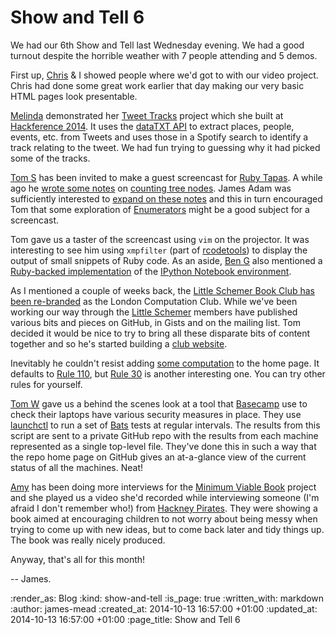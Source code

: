 Show and Tell 6
===============

We had our 6th Show and Tell last Wednesday evening. We had a good turnout despite the horrible weather with 7 people attending and 5 demos.

First up, [Chris][] & I showed people where we'd got to with our video project. Chris had done some great work earlier that day making our very basic HTML pages look presentable.

[Melinda][] demonstrated her [Tweet Tracks][] project which she built at [Hackference 2014][]. It uses the [dataTXT API][] to extract places, people, events, etc. from Tweets and uses those in a Spotify search to identify a track relating to the tweet. We had fun trying to guessing why it had picked some of the tracks.

[Tom S][] has been invited to make a guest screencast for [Ruby Tapas][]. A while ago he [wrote some notes][Notes on Counting Tree Nodes] on [counting tree nodes][]. James Adam was sufficiently interested to [expand on these notes][Notes on Notes on Counting Tree Nodes] and this in turn encouraged Tom that some exploration of [Enumerators][] might be a good subject for a screencast.

Tom gave us a taster of the screencast using `vim` on the projector. It was interesting to see him using `xmpfilter` (part of [rcodetools][]) to display the output of small snippets of Ruby code. As an aside, [Ben G][] also mentioned a [Ruby-backed implementation][IRuby Example] of the [IPython Notebook environment][].

As I mentioned a couple of weeks back, the [Little Schemer Book Club has been re-branded][LSBC Rebranded] as the London Computation Club. While we've been working our way through the [Little Schemer][] members have published various bits and pieces on GitHub, in Gists and on the mailing list. Tom decided it would be nice to try to bring all these disparate bits of content together and so he's started building a [club website][London Computation Club].

Inevitably he couldn't resist adding [some computation][Cellular Automaton] to the home page. It defaults to [Rule 110][], but [Rule 30][] is another interesting one. You can try other rules for yourself.

[Tom W][] gave us a behind the scenes look at a tool that [Basecamp][] use to check their laptops have various security measures in place. They use [launchctl][] to run a set of [Bats][] tests at regular intervals. The results from this script are sent to a private GitHub repo with the results from each machine represented as a single top-level file. They've done this in such a way that the repo home page on GitHub gives an at-a-glance view of the current status of all the machines. Neat!

[Amy][] has been doing more interviews for the [Minimum Viable Book][] project and she played us a video she'd recorded while interviewing someone (I'm afraid I don't remember who!) from [Hackney Pirates][]. They were showing a book aimed at encouraging children to not worry about being messy when trying to come up with new ideas, but to come back later and tidy things up. The book was really nicely produced.

Anyway, that's all for this month!

-- James.


[Chris]: /chris-roos
[Melinda]: http://missgeeky.com/
[Tweet Tracks]: http://tweettracks.missgeeky.com/
[Hackference 2014]: http://hackference.co.uk/
[dataTXT API]: https://dandelion.eu/products/datatxt/nex/demo/
[Tom S]: http://codon.com/
[Ruby Tapas]: http://www.rubytapas.com/
[Notes on Counting Tree Nodes]: http://codon.com/notes-on-counting-tree-nodes
[counting tree nodes]: http://peertopeer.io/videos/1-tom-stuart/
[Notes on Notes on Counting Tree Nodes]: http://interblah.net/notes-on-notes-on-counting-tree-nodes
[Enumerators]: http://www.ruby-doc.org/core-2.1.3/Enumerator.html
[rcodetools]: https://rubygems.org/gems/rcodetools
[Ben G]: https://twitter.com/beng
[IPython Notebook environment]: http://ipython.org/notebook.html
[IRuby Example]: http://nbviewer.ipython.org/github/minad/iruby/blob/master/IRuby-Example.ipynb
[LSBC Rebranded]: /week-297#little-schemer-book-club
[London Computation Club]: http://london.computation.club/
[Little Schemer]: http://mitpress.mit.edu/books/little-schemer
[Cellular Automaton]: https://github.com/computationclub/computationclub.github.io/blob/master/cellular-automaton.js
[Rule 110]: http://en.wikipedia.org/wiki/Rule_110
[Rule 30]: http://en.wikipedia.org/wiki/Rule_30
[Tom W]: https://tomafro.net/
[Basecamp]: https://basecamp.com/
[launchctl]: https://developer.apple.com/library/mac/documentation/Darwin/Reference/ManPages/man1/launchctl.1.html
[Bats]: https://github.com/sstephenson/bats
[Amy]: https://twitter.com/amyeee
[Minimum Viable Book]: http://minimumviablebook.com/
[Hackney Pirates]: http://www.hackneypirates.org/


:render_as: Blog
:kind: show-and-tell
:is_page: true
:written_with: markdown
:author: james-mead
:created_at: 2014-10-13 16:57:00 +01:00
:updated_at: 2014-10-13 16:57:00 +01:00
:page_title: Show and Tell 6
